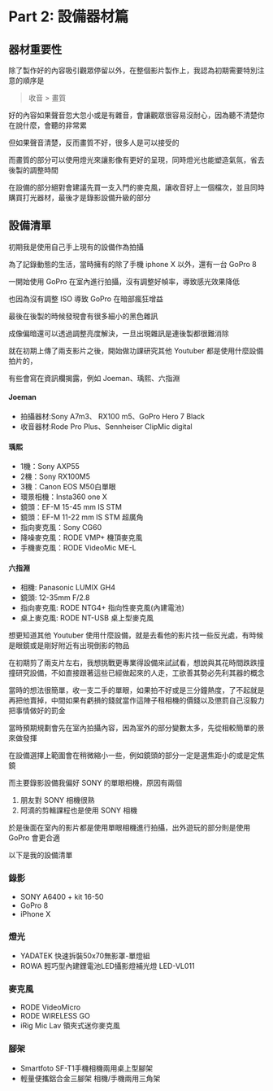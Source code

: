 # Part 2: 設備器材篇

## 器材重要性

除了製作好的內容吸引觀眾停留以外，在整個影片製作上，我認為初期需要特別注意的順序是

> 收音 > 畫質

好的內容如果聲音忽大忽小或是有雜音，會讓觀眾很容易沒耐心，因為聽不清楚你在說什麼，會聽的非常累

但如果聲音清楚，反而畫質不好，很多人是可以接受的

而畫質的部分可以使用燈光來讓影像有更好的呈現，同時燈光也能塑造氣氛，省去後製的調整時間

在設備的部分絕對會建議先買一支入門的麥克風，讓收音好上一個檔次，並且同時購買打光器材，最後才是錄影設備升級的部分

## 設備清單

初期我是使用自己手上現有的設備作為拍攝

為了記錄動態的生活，當時擁有的除了手機 iphone X 以外，還有一台 GoPro 8

一開始使用 GoPro 在室內進行拍攝，沒有調整好幀率，導致感光效果降低

也因為沒有調整 ISO 導致 GoPro 在暗部瘋狂增益

最後在後製的時候發現會有很多細小的黑色雜訊

成像偏暗還可以透過調整亮度解決，一旦出現雜訊是連後製都很難消除

就在初期上傳了兩支影片之後，開始做功課研究其他 Youtuber 都是使用什麼設備拍片的，

有些會寫在資訊欄揭露，例如 Joeman、瑀熙、六指淵

#### Joeman

- 拍攝器材:Sony A7m3、 RX100 m5、GoPro Hero 7 Black
- 收音器材:Rode Pro Plus、Sennheiser ClipMic digital

#### 瑀熙

- 1機：Sony AXP55
- 2機：Sony RX100M5
- 3機：Canon EOS M50白單眼
- 環景相機：Insta360 one X
- 鏡頭：EF-M 15-45 mm IS STM
- 鏡頭：EF-M 11-22 mm IS STM 超廣角
- 指向麥克風：Sony CG60
- 降噪麥克風：RODE VMP+ 機頂麥克風
- 手機麥克風：RODE VideoMic ME-L

#### 六指淵

- 相機: Panasonic LUMIX GH4
- 鏡頭: 12-35mm F/2.8
- 指向麥克風: RODE NTG4+ 指向性麥克風(內建電池)
- 桌上麥克風: RODE NT-USB 桌上型麥克風

想更知道其他 Youtuber 使用什麼設備，就是去看他的影片找一些反光處，有時候是眼鏡或是剛好附近有出現倒影的物品

在初期剪了兩支片左右，我想挑戰更專業得設備來試試看，想說與其花時間跌跌撞撞研究設備，不如直接跟著這些已經做起來的人走，工欲善其勢必先利其器的概念

當時的想法很簡單，收一支二手的單眼，如果拍不好或是三分鐘熱度，了不起就是再把他賣掉，中間如果有虧損的錢就當作這陣子租相機的價錢以及懲罰自己沒毅力把事情做好的罰金

當時預期規劃會先在室內拍攝內容，因為室外的部分變數太多，先從相較簡單的景來做發揮

在設備選擇上範圍會在稍微縮小一些，例如鏡頭的部分一定是選焦距小的或是定焦鏡

而主要錄影設備我偏好 SONY 的單眼相機，原因有兩個

1. 朋友對 SONY 相機很熟
2. 阿滴的剪輯課程也是使用 SONY 相機

於是後面在室內的影片都是使用單眼相機進行拍攝，出外遊玩的部分則是使用 GoPro 會更合適

以下是我的設備清單

### 錄影

- SONY A6400 + kit 16-50
- GoPro 8
- iPhone X

### 燈光

- YADATEK 快速拆裝50x70無影罩-單燈組
- ROWA 輕巧型內建鋰電池LED攝影燈補光燈 LED-VL011

### 麥克風

- RODE VideoMicro
- RODE WIRELESS GO
- iRig Mic Lav 領夾式迷你麥克風

### 腳架

- Smartfoto SF-T1手機相機兩用桌上型腳架
- 輕量便攜鋁合金三腳架 相機/手機兩用三角架